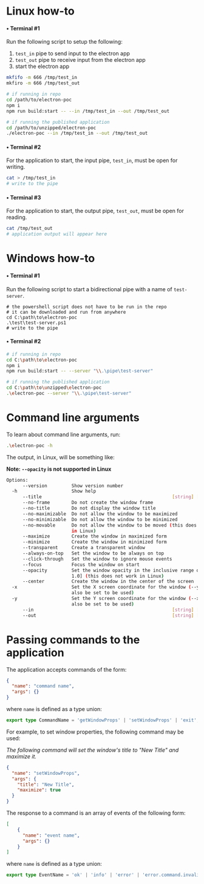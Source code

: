 # Linux how-to

#### &bullet; Terminal #1

Run the following script to setup the following:
1. `test_in` pipe to send input to the electron app
2. `test_out` pipe to receive input from the electron app
3. start the electron app

```bash
mkfifo -m 666 /tmp/test_in
mkfiro -m 666 /tmp/test_out

# if running in repo
cd /path/to/electron-poc
npm i
npm run build:start -- --in /tmp/test_in --out /tmp/test_out

# if running the published application
cd /path/to/unzipped/electron-poc
./electron-poc --in /tmp/test_in --out /tmp/test_out
```

#### &bullet; Terminal #2

For the application to start, the input pipe, `test_in`, must be open for writing.

```bash
cat > /tmp/test_in
# write to the pipe
```

#### &bullet; Terminal #3

For the application to start, the output pipe, `test_out`, must be open for reading.

```bash
cat /tmp/test_out
# application output will appear here
```

# Windows how-to

#### &bullet; Terminal #1

Run the following script to start a bidirectional pipe with a name of `test-server`.

```pwsh
# the powershell script does not have to be run in the repo
# it can be downloaded and run from anywhere
cd C:\path\to\electron-poc
.\test\test-server.ps1
# write to the pipe
```

#### &bullet; Terminal #2
```bash
# if running in repo
cd C:\path\to\electron-poc
npm i
npm run build:start -- --server "\\.\pipe\test-server"

# if running the published application
cd C:\path\to\unzipped\electron-poc
.\electron-poc --server "\\.\pipe\test-server"
```

# Command line arguments

To learn about command line arguments, run:

```bash
.\electron-poc -h
```

The output, in Linux, will be something like:

**Note: `--opacity` is not supported in Linux**

```bash
Options:
      --version         Show version number                            [boolean]
  -h                    Show help                                      [boolean]
      --title                                                [string] [required]
      --no-frame        Do not create the window frame
      --no-title        Do not display the window title
      --no-maximizable  Do not allow the window to be maximized
      --no-minimizable  Do not allow the window to be minimized
      --no-movable      Do not allow the window to be moved (this does not work
                        in Linux)
      --maximize        Create the window in maximized form
      --minimize        Create the window in minimized form
      --transparent     Create a transparent window
      --always-on-top   Set the window to be always on top
      --click-through   Set the window to ignore mouse events
      --focus           Focus the window on start
      --opacity         Set the window opacity in the inclusive range of [0.0,
                        1.0] (this does not work in Linux)              [number]
      --center          Create the window in the center of the screen
  -x                    Set the X screen coordinate for the window (--y must
                        also be set to be used)                         [number]
  -y                    Set the Y screen coordinate for the window (--x must
                        also be set to be used)                         [number]
      --in                                                   [string] [required]
      --out                                                  [string] [required]
```

# Passing commands to the application

The application accepts commands of the form:

```json
{
  "name": "command name",
  "args": {}
}
```

where `name` is defined as a type union:

```typescript
export type CommandName = 'getWindowProps' | 'setWindowProps' | 'exit';
```

For example, to set window properties, the following command may be used:

*The following command will set the window's title to "New Title" and maximize it.*

```json
{
  "name": "setWindowProps",
  "args": {
    "title": "New Title",
    "maximize": true
  }
}
```

The response to a command is an array of events of the following form:

```json
[
    {
      "name": "event name",
      "args": {}
    }
]
```

where `name` is defined as a type union:

```typescript
export type EventName = 'ok' | 'info' | 'error' | 'error.command.invalid' | 'window.props' | 'exit';
```
